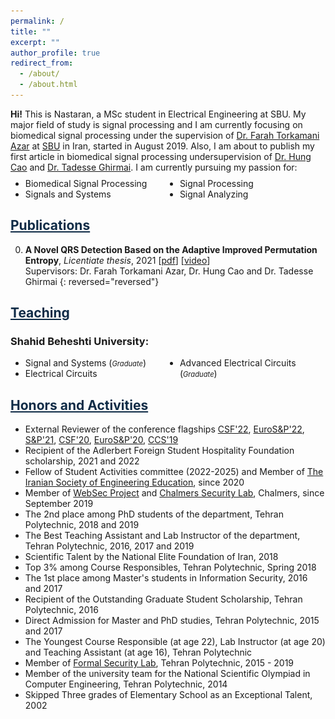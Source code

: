 ```yaml
---
permalink: /
title: ""
excerpt: ""
author_profile: true
redirect_from: 
  - /about/
  - /about.html
---
```


<style>
.farsi{ font-family:PERSWEB; font-weight: bold; font-size:11pt;}
.header-color {color:#0f2b46;}
.twocol{ columns: 2}
</style>

**Hi!** This is Nastaran, a MSc student in Electrical Engineering at SBU. My major field of study is signal processing and I am currently focusing on biomedical signal processing under the supervision of [Dr. Farah Torkamani Azar](https://ece.sbu.ac.ir/~f-torkamani) at [SBU](https://www.sbu.ac.ir/) in Iran, started in August 2019. Also, I am about to publish my first article in biomedical signal processing undersupervision of [Dr. Hung Cao](https://engineering.uci.edu/users/hung-cao) and [Dr. Tadesse Ghirmai](https://www.uwb.edu/engineering-math/faculty/electrical-engineering/tghirmai).
I am currently pursuing my passion for:
<ul class='twocol' style="margin-top: -1%;" markdown='1'>
<li> Biomedical Signal Processing</li>
<li> Signals and Systems</li>
<li> Signal Processing</li>
<li> Signal Analyzing</li>
</ul>

<p id="fullname" style="display: none;"><sup>#
my full name is <i>Nastaran Mansourian</i> (in Persian: <span class='farsi'>نسترن منصوریان</span>), and here is my voice pronouncing my name:  
<span><audio id="player" src="files/my-name.wav"></audio>
<img src="/images/speaker.png" style="width:20px; cursor:pointer;" onclick="document.getElementById('player').play()"></span></sup></p>

<script>
function toggle_visibility(id) {
       var e = document.getElementById(id);
       if(e.style.display == 'block')
          e.style.display = 'none';
       else
          e.style.display = 'block';
    }
</script>

<a href="/publications" class='header-color'>Publications</a>
----
0. **A Novel QRS Detection Based on the Adaptive Improved Permutation Entropy**, *Licentiate thesis*, 2021 [[pdf](papers/licentiate.pdf)] [[video](https://youtu.be/0Mdj-sNxqXU)]
<br>Supervisors: Dr. Farah Torkamani Azar, Dr. Hung Cao and Dr. Tadesse Ghirmai
{: reversed="reversed"}



<a href="/teaching"  class='header-color'>Teaching</a>
----
### Shahid Beheshti University:
<ul class='twocol' markdown='1'>
<li>Signal and Systems (<i style='font-size: 0.8em;'>Graduate</i>)</li>
<li>Electrical Circuits</li>
<li>Advanced Electrical Circuits (<i style='font-size: 0.8em;'>Graduate</i>)</li>
</ul>


<a href="/honors" class='header-color'>Honors and Activities</a>
----
- External Reviewer of the conference flagships <a href="https://www.ieee-security.org/TC/CSF2022/">CSF'22</a>, <a href="http://www.ieee-security.org/TC/EuroSP2022/">EuroS&P'22</a>, <a href="https://www.ieee-security.org/TC/SP2021/">S&P'21</a>, <a href="https://www.ieee-security.org/TC/CSF2020/">CSF'20</a>, <a href="http://www.ieee-security.org/TC/EuroSP2020/">EuroS&P'20</a>, <a href="https://www.sigsac.org/ccs/CCS2019/">CCS'19</a>
- Recipient of the Adlerbert Foreign Student Hospitality Foundation scholarship, 2021 and 2022
- Fellow of Student Activities committee (2022-2025) and Member of <a href="https://www.isee.ir/en">The Iranian Society of Engineering Education</a>, since 2020
- Member of <a href="https://www.cse.chalmers.se/research/group/security/websec/">WebSec Project</a> and <a href="https://www.cse.chalmers.se/research/group/security/people/">Chalmers Security Lab</a>, Chalmers, since September 2019
- The 2nd place among PhD students of the department, Tehran Polytechnic, 2018 and 2019
- The Best Teaching Assistant and Lab Instructor of the department, Tehran Polytechnic, 2016, 2017 and 2019
- Scientific Talent by the National Elite Foundation of Iran, 2018
- Top 3% among Course Responsibles, Tehran Polytechnic, Spring 2018
- The 1st place among Master's students in Information Security, 2016 and 2017
- Recipient of the Outstanding Graduate Student Scholarship, Tehran Polytechnic, 2016
- Direct Admission for Master and PhD studies, Tehran Polytechnic, 2015 and 2017
- The Youngest Course Responsible (at age 22), Lab Instructor (at age 20) and
Teaching Assistant (at age 16), Tehran Polytechnic 
- Member of <a href="http://ceit.aut.ac.ir/formalsecurity/people.html">Formal Security Lab</a>, Tehran Polytechnic, 2015 - 2019
- Member of the university team for the National Scientific Olympiad in Computer Engineering, Tehran Polytechnic, 2014
- Skipped Three grades of Elementary School as an Exceptional Talent, 2002



